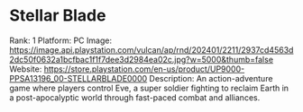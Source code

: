 # Stellar Blade

Rank: 1
Platform: PC
Image: https://image.api.playstation.com/vulcan/ap/rnd/202401/2211/2937cd4563d2dc50f0632a1bcfbac1f1f7dee3d2984ea02c.jpg?w=5000&thumb=false
Website: https://store.playstation.com/en-us/product/UP9000-PPSA13196_00-STELLARBLADE0000
Description: An action-adventure game where players control Eve, a super soldier fighting to reclaim Earth in a post-apocalyptic world through fast-paced combat and alliances.
